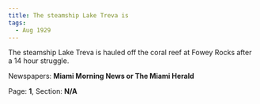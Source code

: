 ```yaml
---  
title: The steamship Lake Treva is  
tags:  
  - Aug 1929  
---  
```

  
The steamship Lake Treva is hauled off the coral reef at Fowey Rocks after a 14 hour struggle.  
  
Newspapers: **Miami Morning News or The Miami Herald**  
  
Page: **1**, Section: **N/A** 
